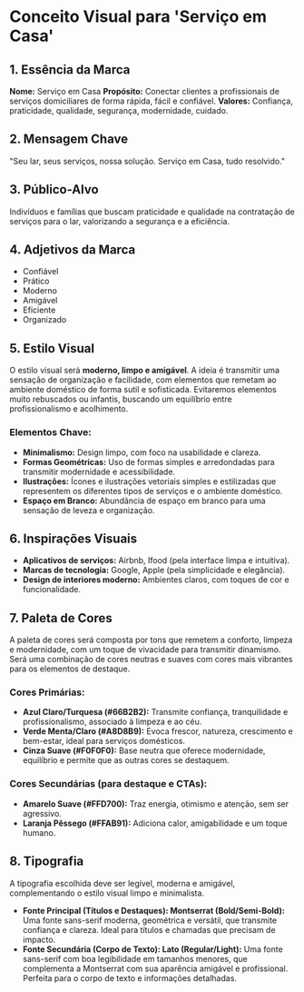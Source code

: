 # Conceito Visual para 'Serviço em Casa'

## 1. Essência da Marca

**Nome:** Serviço em Casa
**Propósito:** Conectar clientes a profissionais de serviços domiciliares de forma rápida, fácil e confiável.
**Valores:** Confiança, praticidade, qualidade, segurança, modernidade, cuidado.

## 2. Mensagem Chave

"Seu lar, seus serviços, nossa solução. Serviço em Casa, tudo resolvido."

## 3. Público-Alvo

Indivíduos e famílias que buscam praticidade e qualidade na contratação de serviços para o lar, valorizando a segurança e a eficiência.

## 4. Adjetivos da Marca

*   Confiável
*   Prático
*   Moderno
*   Amigável
*   Eficiente
*   Organizado

## 5. Estilo Visual

O estilo visual será **moderno, limpo e amigável**. A ideia é transmitir uma sensação de organização e facilidade, com elementos que remetam ao ambiente doméstico de forma sutil e sofisticada. Evitaremos elementos muito rebuscados ou infantis, buscando um equilíbrio entre profissionalismo e acolhimento.

### Elementos Chave:

*   **Minimalismo:** Design limpo, com foco na usabilidade e clareza.
*   **Formas Geométricas:** Uso de formas simples e arredondadas para transmitir modernidade e acessibilidade.
*   **Ilustrações:** Ícones e ilustrações vetoriais simples e estilizadas que representem os diferentes tipos de serviços e o ambiente doméstico.
*   **Espaço em Branco:** Abundância de espaço em branco para uma sensação de leveza e organização.

## 6. Inspirações Visuais

*   **Aplicativos de serviços:** Airbnb, Ifood (pela interface limpa e intuitiva).
*   **Marcas de tecnologia:** Google, Apple (pela simplicidade e elegância).
*   **Design de interiores moderno:** Ambientes claros, com toques de cor e funcionalidade.



## 7. Paleta de Cores

A paleta de cores será composta por tons que remetem a conforto, limpeza e modernidade, com um toque de vivacidade para transmitir dinamismo. Será uma combinação de cores neutras e suaves com cores mais vibrantes para os elementos de destaque.

### Cores Primárias:

*   **Azul Claro/Turquesa (#66B2B2):** Transmite confiança, tranquilidade e profissionalismo, associado à limpeza e ao céu.
*   **Verde Menta/Claro (#A8D8B9):** Evoca frescor, natureza, crescimento e bem-estar, ideal para serviços domésticos.
*   **Cinza Suave (#F0F0F0):** Base neutra que oferece modernidade, equilíbrio e permite que as outras cores se destaquem.

### Cores Secundárias (para destaque e CTAs):

*   **Amarelo Suave (#FFD700):** Traz energia, otimismo e atenção, sem ser agressivo.
*   **Laranja Pêssego (#FFAB91):** Adiciona calor, amigabilidade e um toque humano.

## 8. Tipografia

A tipografia escolhida deve ser legível, moderna e amigável, complementando o estilo visual limpo e minimalista.

*   **Fonte Principal (Títulos e Destaques): Montserrat (Bold/Semi-Bold):** Uma fonte sans-serif moderna, geométrica e versátil, que transmite confiança e clareza. Ideal para títulos e chamadas que precisam de impacto.
*   **Fonte Secundária (Corpo de Texto): Lato (Regular/Light):** Uma fonte sans-serif com boa legibilidade em tamanhos menores, que complementa a Montserrat com sua aparência amigável e profissional. Perfeita para o corpo de texto e informações detalhadas.

